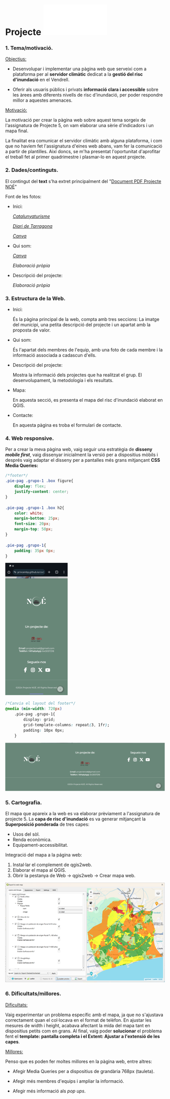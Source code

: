 
# Projecte  ![Reference Image](/images/logo_whitesvg.svg)
### 1. **Tema/motivació.**
<u>Objectius:</u>
+ Desenvolupar i implementar una pàgina web que serveixi com a plataforma per al **servidor climàtic** dedicat a la **gestió del risc d'inundació** en el Vendrell.

+    Oferir als usuaris públics i privats **informació clara i accessible** sobre les àrees amb diferents nivells de risc d'inundació, per poder respondre millor a aquestes amenaces.

<u>Motivació:</u>

La motivació per crear la pàgina web sobre aquest tema sorgeix de l'assignatura de Projecte 5, on vam elaborar una sèrie d'indicadors i un mapa final. 

La finalitat era comunicar el servidor climàtic amb alguna plataforma, i com que no havíem fet l'assignatura d'eines web abans, vam fer la comunicació a partir de plantilles. Així doncs, se m'ha presentat l'oportunitat d'aprofitar el treball fet al primer quadrimestre i plasmar-lo en aquest projecte.

### 2. **Dades/continguts.**
El contingut del **text** s'ha extret principalment del  "[Document PDF Projecte NOÉ](https://drive.google.com/file/d/1GT2N6lghaGxA4k6ZcLhOg9EI_Dvn5J11/view?usp=drive_link)"

Font de les fotos:
+ Inici:
    
    [_Catalunyaturisme_](https://catalunyaturisme.cat/es/el-vendrell/)

    [_Diari de Tarragona_](https://www.diaridetarragona.com/costa/pueden-remar-por-las-calles-pero-coma-ruga-no-esta-en-la-lista-de-zonas-inundables-20181101-0036-DRDT201811010036)

    [_Canva_](https://www.canva.com/) 

+ Qui som: 

    [_Canva_](https://www.canva.com/)

    _Elaboració pròpia_

+ Descripció del projecte:

    _Elaboració pròpia_

### 3. **Estructura de la Web.**
+ Inici: 

    És la pàgina principal de la web, compta amb tres seccions: La imatge del municipi, una petita descripció del projecte i un apartat amb la proposta de valor. 
+ Qui som:

    És l'apartat dels membres de l'equip, amb una foto de cada membre i la informació associada a cadascun d'ells.
+ Descripció del projecte:

    Mostra la informació dels projectes que ha realitzat el grup. El desenvolupament, la metodologia i els resultats.
+ Mapa:

    En aquesta secció, es presenta el mapa del risc d'inundació elaborat en QGIS.
+ Contacte:
    
    En aquesta pàgina es troba el formulari de contacte.
### 4. **Web responsive.**
Per a crear la meva pàgina web, vaig seguir una estratègia de **disseny _mobile first_**, vaig dissenyar inicialment la versió per a dispositius mòbils i després vaig adaptar el disseny per a pantalles més grans mitjançant **CSS Media Queries:**

```css
/*footer*/
.pie-pag .grupo-1 .box figure{
    display: flex;
    justify-content: center;
}

.pie-pag .grupo-1 .box h2{
    color: white;
    margin-bottom: 25px;
    font-size: 20px;
    margin-top: 50px;
}

.pie-pag .grupo-1{
    padding: 35px 0px;
}
```
![Reference Image](/images/footer1.jpg)
```css
/*Canvia el layout del footer*/
@media (min-width: 720px)
    .pie-pag .grupo-1{
        display: grid;
        grid-template-columns: repeat(3, 1fr);
        padding: 10px 0px;   
    }
```
![Reference Image](/images/footer.png)
### 5. **Cartografia.**

El mapa que apareix a la web es va elaborar prèviament a l'assignatura de projecte 5. La **capa de risc d'inundació** es va generar mitjançant la **Superposició ponderada** de tres capes: 
+ Usos del sòl. 
+ Renda econòmica. 
+ Equipament-accessibilitat.

Integració del mapa a la página web:

1. Instal·lar el complement de qgis2web.
1. Elaborar el mapa al QGIS.
1. Obrir la pestanya de Web -> qgis2web -> Crear mapa web.

![Reference Image](/images/qgis2map.png)
### 6. **Dificultats/millores.**
<u>Dificultats:</u>

Vaig experimentar un problema específic amb el mapa, ja que no s'ajustava correctament quan el col·locava en el format de telèfon. En ajustar les mesures de width i height, acabava afectant la mida del mapa tant en dispositius petits com en grans. Al final, vaig poder **solucionar** el problema fent el **template: pantalla completa i el Extent: Ajustar a l'extensió de les capes**.

<u>Millores:</u>

Penso que es poden fer moltes millores en la pàgina web, entre altres:
+ Afegir Media Queries per a dispositius de grandària 768px (tauleta).

+ Afegir més membres d'equips i ampliar la informació.

+ Afegir més informació als _pop ups_.